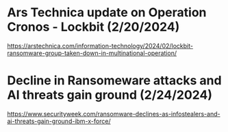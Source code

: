 # Ars Technica update on Operation Cronos - Lockbit  (2/20/2024)

https://arstechnica.com/information-technology/2024/02/lockbit-ransomware-group-taken-down-in-multinational-operation/


# Decline in Ransomeware attacks and AI threats gain ground (2/24/2024) 

https://www.securityweek.com/ransomware-declines-as-infostealers-and-ai-threats-gain-ground-ibm-x-force/
